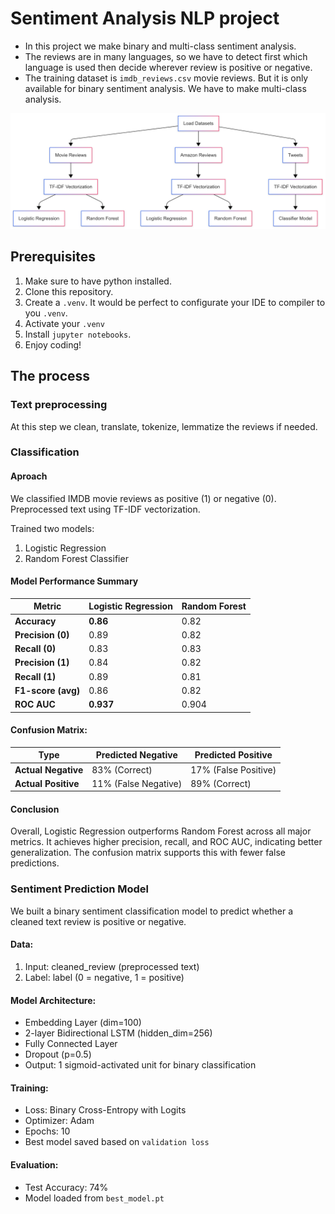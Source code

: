 # Sentiment Analysis NLP project
- In this project we make binary and multi-class sentiment analysis.
- The reviews are in many languages, so we have to detect first which language is used then decide wherever review is positive or negative.
- The training dataset is ```imdb_reviews.csv``` movie reviews. But it is only available for binary sentiment analysis. We have to make multi-class analysis.

![workflow-diagram.png](diagrams/workflow-diagram.png)

## Prerequisites
1. Make sure to have python installed.
2. Clone this repository.
3. Create a ```.venv```. It would be perfect to configurate your IDE to compiler to you ```.venv```.
4. Activate your ```.venv```
5. Install ```jupyter notebooks```.
6. Enjoy coding!

## The process
### Text preprocessing
At this step we clean, translate, tokenize, lemmatize the reviews if needed.

### Classification

#### Aproach
We classified IMDB movie reviews as positive (1) or negative (0). Preprocessed text using TF-IDF vectorization. 

Trained two models:
1. Logistic Regression
2. Random Forest Classifier

#### Model Performance Summary
| Metric         | Logistic Regression | Random Forest |
|----------------|---------------------|----------------|
| **Accuracy**   | **0.86**            | 0.82           |
| **Precision (0)** | 0.89              | 0.82           |
| **Recall (0)**    | 0.83              | 0.83           |
| **Precision (1)** | 0.84              | 0.82           |
| **Recall (1)**    | 0.89              | 0.81           |
| **F1-score (avg)**| 0.86              | 0.82           |
| **ROC AUC**       | **0.937**         | 0.904          |

#### Confusion Matrix:
| Type                | Predicted Negative | Predicted Positive |
|---------------------|---|---|
| **Actual Negative** | 83% (Correct)       | 17% (False Positive) |
| **Actual Positive** | 11% (False Negative) | 89% (Correct)        |

#### Conclusion
Overall, Logistic Regression outperforms Random Forest across all major metrics. It achieves higher precision, recall, and ROC AUC, indicating better generalization.
The confusion matrix supports this with fewer false predictions.

### Sentiment Prediction Model
We built a binary sentiment classification model to predict whether a cleaned text review is positive or negative.

#### Data:
1. Input: cleaned_review (preprocessed text)
2. Label: label (0 = negative, 1 = positive)

#### Model Architecture:

- Embedding Layer (dim=100)
- 2-layer Bidirectional LSTM (hidden_dim=256)
- Fully Connected Layer 
- Dropout (p=0.5)
- Output: 1 sigmoid-activated unit for binary classification

#### Training:
- Loss: Binary Cross-Entropy with Logits 
- Optimizer: Adam 
- Epochs: 10 
- Best model saved based on ```validation loss``` 

#### Evaluation:
- Test Accuracy: 74%
- Model loaded from ```best_model.pt``` 

